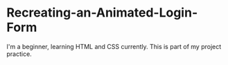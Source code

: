 # Recreating-an-Animated-Login-Form
I'm a beginner, learning HTML and CSS currently.
This is part of my project practice. 


